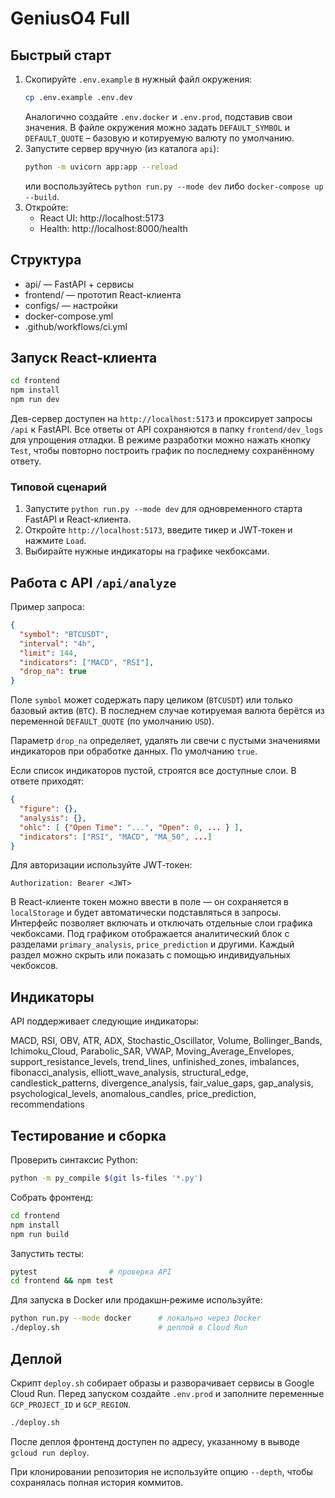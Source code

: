 # GeniusO4 Full

## Быстрый старт

1. Скопируйте `.env.example` в нужный файл окружения:
   ```bash
   cp .env.example .env.dev
   ```
   Аналогично создайте `.env.docker` и `.env.prod`, подставив свои значения.
   В файле окружения можно задать `DEFAULT_SYMBOL` и `DEFAULT_QUOTE` – базовую
   и котируемую валюту по умолчанию.
2. Запустите сервер вручную (из каталога `api`):
   ```bash
   python -m uvicorn app:app --reload
   ```
   или воспользуйтесь `python run.py --mode dev` либо `docker-compose up --build`.
3. Откройте:
   - React UI: http://localhost:5173
   - Health: http://localhost:8000/health

## Структура

- api/       — FastAPI + сервисы
- frontend/  — прототип React-клиента
- configs/   — настройки
- docker-compose.yml
- .github/workflows/ci.yml

## Запуск React-клиента

```bash
cd frontend
npm install
npm run dev
```

Дев-сервер доступен на `http://localhost:5173` и проксирует запросы `/api` к FastAPI.
Все ответы от API сохраняются в папку `frontend/dev_logs` для упрощения отладки. В режиме разработки можно нажать кнопку `Test`, чтобы повторно построить график по последнему сохранённому ответу.

### Типовой сценарий

1. Запустите `python run.py --mode dev` для одновременного старта FastAPI и React-клиента.
2. Откройте `http://localhost:5173`, введите тикер и JWT‑токен и нажмите `Load`.
3. Выбирайте нужные индикаторы на графике чекбоксами.

## Работа с API `/api/analyze`

Пример запроса:

```json
{
  "symbol": "BTCUSDT",
  "interval": "4h",
  "limit": 144,
  "indicators": ["MACD", "RSI"],
  "drop_na": true
}
```

Поле `symbol` может содержать пару целиком (`BTCUSDT`) или только базовый
актив (`BTC`). В последнем случае котируемая валюта берётся из переменной
`DEFAULT_QUOTE` (по умолчанию `USD`).

Параметр `drop_na` определяет, удалять ли свечи с пустыми значениями
индикаторов при обработке данных. По умолчанию `true`.

Если список индикаторов пустой, строятся все доступные слои. В ответе приходят:

```json
{
  "figure": {},
  "analysis": {},
  "ohlc": [ {"Open Time": "...", "Open": 0, ... } ],
  "indicators": ["RSI", "MACD", "MA_50", ...]
}
```

Для авторизации используйте JWT‑токен:

```
Authorization: Bearer <JWT>
```

В React-клиенте токен можно ввести в поле — он сохраняется в `localStorage` и будет автоматически подставляться в запросы. Интерфейс позволяет включать и отключать отдельные слои графика чекбоксами.
Под графиком отображается аналитический блок с разделами `primary_analysis`, `price_prediction` и другими. Каждый раздел можно скрыть или показать с помощью индивидуальных чекбоксов.

## Индикаторы

API поддерживает следующие индикаторы:

MACD, RSI, OBV, ATR, ADX, Stochastic_Oscillator, Volume,
Bollinger_Bands, Ichimoku_Cloud, Parabolic_SAR, VWAP,
Moving_Average_Envelopes, support_resistance_levels, trend_lines,
unfinished_zones, imbalances, fibonacci_analysis,
elliott_wave_analysis, structural_edge, candlestick_patterns,
divergence_analysis, fair_value_gaps, gap_analysis,
psychological_levels, anomalous_candles, price_prediction,
recommendations

## Тестирование и сборка

Проверить синтаксис Python:

```bash
python -m py_compile $(git ls-files '*.py')
```

Собрать фронтенд:

```bash
cd frontend
npm install
npm run build
```

Запустить тесты:

```bash
pytest                # проверка API
cd frontend && npm test
```

Для запуска в Docker или продакшн‑режиме используйте:

```bash
python run.py --mode docker      # локально через Docker
./deploy.sh                      # деплой в Cloud Run
```

## Деплой

Скрипт `deploy.sh` собирает образы и разворачивает сервисы в Google Cloud Run. Перед запуском создайте `.env.prod` и заполните переменные `GCP_PROJECT_ID` и `GCP_REGION`.

```bash
./deploy.sh
```

После деплоя фронтенд доступен по адресу, указанному в выводе `gcloud run deploy`.

При клонировании репозитория не используйте опцию `--depth`, чтобы сохранялась полная история коммитов.

